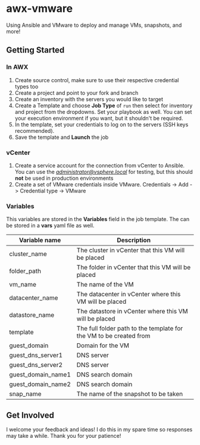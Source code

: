 # awx-vmware
Using Ansible and VMware to deploy and manage VMs, snapshots, and more!

## Getting Started

### In AWX
1. Create source control, make sure to use their respective credential types too
2. Create a project and point to your fork and branch
3. Create an inventory with the servers you would like to target
4. Create a Template and choose **Job Type** of `run` then select for inventory and project from the dropdowns. Set your playbook as well. You can set your execution environment if you want, but it shouldn't be required. 
5. In the template, set your credentials to log on to the servers (SSH keys recommended).
6. Save the template and **Launch** the job

### vCenter
1. Create a service account for the connection from vCenter to Ansible. You can use the *administrator@vsphere.local* for testing, but this should **not** be used in production environments
2. Create a set of VMware credentials inside VMware. Credentials -> Add -> Credential type -> VMware

### Variables
This variables are stored in the **Variables** field in the job template. The can be stored in a **vars** yaml file as well.

| Variable name | Description |
| ----------- | ----------- |
| cluster_name | The cluster in vCenter that this VM will be placed |
| folder_path | The folder in vCenter that this VM will be placed |
| vm_name | The name of the VM |
| datacenter_name | The datacenter in vCenter where this VM will be placed |
| datastore_name | The datastore in vCenter where this VM will be placed |
| template | The full folder path to the template for the VM to be created from |
| guest_domain | Domain for the VM |
| guest_dns_server1 | DNS server |
| guest_dns_server2 | DNS server |
| guest_domain_name1 | DNS search domain |
| guest_domain_name2 | DNS search domain |
| snap_name | The name of the snapshot to be taken | 

## Get Involved
I welcome your feedback and ideas! I do this in my spare time so responses may take a while. Thank you for your patience! 
